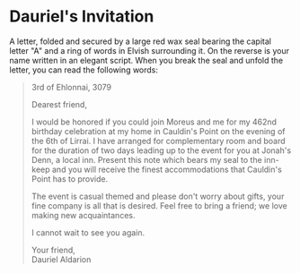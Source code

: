 # Dauriel's Invitation

A letter, folded and secured by a large red wax seal bearing the capital letter "A" and a ring of words in Elvish surrounding it. On the reverse is your name written in an elegant script. When you break the seal and unfold the letter, you can read the following words:

> 3rd of Ehlonnai, 3079
> 
> Dearest friend,
> 
> I would be honored if you could join Moreus and me for my 462nd birthday celebration at my home in Cauldin's Point on the evening of the 6th of Lirrai. I have arranged for complementary room and board for the duration of two days leading up to the event for you at Jonah's Denn, a local inn. Present this note which bears my seal to the inn-keep and you will receive the finest accommodations that Cauldin's Point has to provide.
> 
> The event is casual themed and please don't worry about gifts, your fine company is all that is desired. Feel free to bring a friend; we love making new acquaintances.
> 
> I cannot wait to see you again.
> 
> Your friend,  
> Dauriel Aldarion
